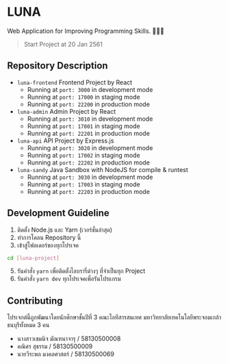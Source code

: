 # LUNA

Web Application for Improving Programming Skills. 👨🏻‍💻

> Start Project at 20 Jan 2561

## Repository Description

* `luna-frontend` Frontend Project by React
  * Running at `port: 3000` in development mode
  * Running at `port: 17000` in staging mode
  * Running at `port: 22200` in production mode
* `luna-admin` Admin Project by React
  * Running at `port: 3010` in development mode
  * Running at `port: 17001` in staging mode
  * Running at `port: 22201` in production mode
* `luna-api` API Project by Express.js
  * Running at `port: 3020` in development mode
  * Running at `port: 17002` in staging mode
  * Running at `port: 22202` in production mode
* `luna-sandy` Java Sandbox with NodeJS for compile & runtest
  * Running at `port: 3030` in development mode
  * Running at `port: 17003` in staging mode
  * Running at `port: 22203` in production mode

## Development Guideline

1. ติดตั้ง Node.js และ Yarn (เวอร์ชั่นล่าสุด)
2. ทำการโคลน Repository นี้
3. เข้าสู่โฟลเดอร์ของทุกโปรเจค

```bash
cd [luna-project]
```

5. รันคำสั่ง `yarn` เพื่อติดตั้งไลบรารี่ต่างๆ ที่จำเป็นทุก Project
6. รันคำสั่ง `yarn dev` ทุกโปรเจคเพื่อรันโปรแกรม

## Contributing

โปรเจกต์นี้ถูกพัฒนาโดยนักศึกษาชั้นปีที่ 3 คณะไอทีสารสนเทศ มหาวิทยาลัยเทคโนโลยีพระจอมเกล้าธนบุรีทั้งหมด 3 คน

* นางสาวเขมนิจ มัณฑนาจารุ / 58130500008
* คณิศร สุธรรม / 58130500009
* นายวีระพล มงคลศาสตร์ / 58130500069

